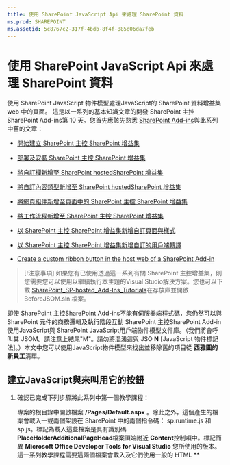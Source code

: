 ```yaml
---
title: 使用 SharePoint JavaScript Api 來處理 SharePoint 資料
ms.prod: SHAREPOINT
ms.assetid: 5c8767c2-317f-4bdb-8f4f-885d06da7feb
---
```



# 使用 SharePoint JavaScript Api 來處理 SharePoint 資料
使用 SharePoint JavaScript 物件模型處理JavaScript的 SharePoint 資料增益集 web 中的頁面。
這是以一系列的基本知識文章的開發 SharePoint 主控SharePoint Add-ins第 10 天。您首先應該先熟悉 [SharePoint Add-ins](sharepoint-add-ins.md)與此系列中舊的文章：
  
    
    


-  [開始建立 SharePoint 主控 SharePoint 增益集](get-started-creating-sharepoint-hosted-sharepoint-add-ins.md)
    
  
-  [部署及安裝 SharePoint 主控 SharePoint 增益集](deploy-and-install-a-sharepoint-hosted-sharepoint-add-in.md)
    
  
-  [將自訂欄新增至 SharePoint hostedSharePoint 增益集](add-custom-columns-to-a-sharepoint-hostedsharepoint-add-in.md)
    
  
-  [將自訂內容類型新增至 SharePoint hostedSharePoint 增益集](add-a-custom-content-type-to-a-sharepoint-hostedsharepoint-add-in.md)
    
  
-  [將網頁組件新增至頁面中的 SharePoint 主控 SharePoint 增益集](add-a-web-part-to-a-page-in-a-sharepoint-hosted-sharepoint-add-in.md)
    
  
-  [將工作流程新增至 SharePoint 主控 SharePoint 增益集](add-a-workflow-to-a-sharepoint-hosted-sharepoint-add-in.md)
    
  
-  [以 SharePoint 主控 SharePoint 增益集新增自訂頁面與樣式](add-a-custom-page-and-style-to-a-sharepoint-hosted-sharepoint-add-in.md)
    
  
-  [以 SharePoint 主控 SharePoint 增益集新增自訂的用戶端轉譯](add-custom-client-side-rendering-to-a-sharepoint-hosted-sharepoint-add-in.md)
    
  
-  [Create a custom ribbon button in the host web of a SharePoint Add-in](create-a-custom-ribbon-button-in-the-host-web-of-a-sharepoint-add-in.md)
    
  

> [!注意事項]
> 如果您有已使用透過這一系列有關 SharePoint 主控增益集，則您需要您可以使用以繼續執行本主題的Visual Studio解決方案。您也可以下載 [SharePoint_SP-hosted_Add-Ins_Tutorials](https://github.com/OfficeDev/SharePoint_SP-hosted_Add-Ins_Tutorials)在存放庫並開啟 BeforeJSOM.sln 檔案。
  
    
    

即使 SharePoint 主控SharePoint Add-ins不能有伺服器端程式碼，您仍然可以與 SharePoint 元件的商務邏輯及執行階段互動 SharePoint 主控SharePoint Add-in使用JavaScript與 SharePoint JavaScript用戶端物件模型文件庫。（我們將會呼叫其 JSOM。請注意上結尾"M"。請勿將混淆這與 JSO **N** [JavaScript 物件標記法]。）本文中您可以使用JavaScript物件模型來找出並移除舊的項目從 **西雅圖的新員工**清單。
## 建立JavaScript與來叫用它的按鈕


1. 確認已完成下列步驟將此系列中第一個教學課程：
    
    專案的根目錄中開啟檔案 **/Pages/Default.aspx** 。除此之外，這個產生的檔案會載入一或兩個架設在 SharePoint 中的兩個指令碼： sp.runtime.js 和 sp.js。標記為載入這些檔案是具有識別碼 **PlaceHolderAdditionalPageHead**檔案頂端附近 **Content**控制項中。標記而異 **Microsoft Office Developer Tools for Visual Studio** 您所使用的版本。這一系列教學課程需要這兩個檔案會載入及它們使用一般的 HTML **<script>**標籤、 不 **<SharePoint:ScriptLink>**標籤載入。確定下列幾行 **PlaceHolderAdditionalPageHead**控制項 *正上方*  中線條 `<meta name="WebPartPageExpansion" content="full" />`：
    


  ```
  
<script type="text/javascript" src="/_layouts/15/sp.runtime.js"></script>
<script type="text/javascript" src="/_layouts/15/sp.js"></script> 

  ```


    再也會載入一個還是這些檔案的其他任何其他標記檔案中搜尋並移除重複標記。儲存並關閉檔案。
    
  
2. 在 [ **方案總管**中的 [ **指令碼**] 節點尚未可能有新增 in.js 檔案。如果沒有，但沒有 App.js，以滑鼠右鍵按一下 App.js 和新增 in.js 重新命名。如果沒有新增 in.js 或 App.js，建立一個使用下列步驟：
    
1. 以滑鼠右鍵按一下 [ **指令碼**] 節點並選擇 [ **新增]** > **新增項目**> **網頁**。
    
  
2. 選擇 [ **JavaScript 檔案**，並命名新增 in.js。
    
  
3. 開啟新增 in.js 並刪除其內容，如果沒有任何。
    
  
4. 檔案中新增下列幾行。請注意下列有關這段程式碼：
    
  -  `'use strict';`行確保如果您在不經意中JavaScript使用特定錯誤作法瀏覽器中的JavaScript執行階段將會傳回例外狀況。
    
  
  -  `clientContext`變數保留 **SP.ClientContext**物件參照的 SharePoint 網站。所有 JSOM 程式碼一都開始會建立，或是快速以這種類型的物件參考 （英文）。
    
  
  -  `employeeList`變數保留清單執行個體 **中西雅圖的新員工**的參照。
    
  
  -  `completedItems`變數保留從指令碼會刪除清單項目： **OrientationStage**欄位設定為 [ **已完成**的項目。
    
  

  ```
  
'use strict';

var clientContext = SP.ClientContext.get_current(); 
var employeeList = clientContext.get_web().get_lists().getByTitle('New Employees In Seattle'); 
var completedItems; 
  ```

5. 若要最小化用戶端瀏覽器與 SharePoint server 之間的郵件 JSOM 使用批次作業的系統。只有一個函數， **SP.ClientContext.executeQueryAsync**、 實際將郵件傳送給伺服器 （及接收回覆）。甚至傳來的 **executeQueryAsync**通話 JSOM Api 呼叫都是於並傳送至下一個階段 **executeQueryAsync**會呼叫批次中的伺服器。不過，不通常可以除非物件已帶 **executeQueryAsync**為上一個電話中的用戶端呼叫 JSOM 物件的方法。指令碼將要 **SP.ListItem.deleteObject**上呼叫方法的每個已完成的項目] 清單中，使它具有兩個撥打 **executeQueryAsync**;若要取得的完整的清單項目，然後批次的 **deleteObject**呼叫並將其傳送給伺服器執行第二個集合之一。
    
    先建立的方法，取得來自伺服器的清單項目。將下列程式碼新增至檔案。
    


  ```
  
function purgeCompletedItems() {

   var camlQuery = new SP.CamlQuery(); 
   camlQuery.set_viewXml( 
         '<View><Query><Where><Eq>' + 
           '<FieldRef Name=\\'OrientationStage\\'/><Value Type=\\'Choice\\'>Completed</Value>' + 
         '</Eq></Where></Query></View>'); 
     completedItems = employeeList.getItems(camlQuery); 
}
  ```

6. 這些行會傳送到伺服器並執行時，他們所建立的清單項目集合但指令碼必須將該集合至用戶端。這可以透過呼叫 **SP.ClientContext.load** 函數完成，所以將下行新增至結尾方法的方法。
    
  ```
  
clientContext.load(completedItems);
  ```

7. 新增 **executeQueryAsync**的通話。此方法有兩個參數，兩者都是回呼函式。第一個執行如果 server 成功執行批次中所有命令。第二個執行如果任何原因而失敗的伺服器。 您在稍後步驟中建立下列兩個函數。將下行新增至方法的結尾。
    
  ```
  clientContext.executeQueryAsync(deleteCompletedItems, onGetCompletedItemsFail);
  ```

8. 最後，新增下列行結尾的方法。藉由 **false**回到會呼叫此函數 ASP.NET 按鈕，我們會取消會重新載入] 頁面上的 ASP.NET 按鈕的預設行為。頁面的重新載入將會導致重新載入之增益集 in.js 檔案。接著，會重新初始化 `clientContext`物件。如果重新載入完成之間 **executeQueryAsync**傳送其要求的時間和 SharePoint server 回傳送回應的時間，然後原始 `clientContext`物件位於不再處理回應存在。此函數會使用 success 皆執行失敗回呼停止。（根據瀏覽器可能會有所不同完全行為）。
    
  ```
  return false;
  ```

9. 將下列函數 `deleteCompletedItems`、 新增至檔案。這是執行如果 `purgeCompletedItems`函數成功的函數。請注意下列有關這段程式碼：
    
  - **SP.ListItem.get_id**方法會傳回清單項目的識別碼。陣列中的每個項目是 **SP.ListItem**物件。
    
  
  - **SP.List.getItemById**方法會傳回 **SP.ListItem**物件與指定的識別碼。
    
  
  - **SP.ListItem.deleteObject**方法會標示的 **executeQueryAsync**電話時所要刪除的伺服器上的清單項目。
    
  
  - 清單項目已傳送的向下從伺服器陣列之前可以刪除集合中要複製。如果指令碼會呼叫 **deleteObject**方法直接在 **while**迴圈中每個項目， JavaScript會擲回錯誤抱怨列舉正在進行中時要變更之集合的長度。[] 錯誤訊息不逐字，則為 true，因為此項目不真正刪除從任何項目直到 **deleteObject**通話會於並傳送到伺服器，但 JSOM 的設計目的在於的模擬例外會擲回，就會發生 （其中程式碼不應該變更集合大小時正在列舉集合） 的伺服器上。不過，陣列有固定的大小，所以陣列中的項目上呼叫 **deleteObject**從清單中刪除項目，但不會變更陣列的大小。
    
  

  ```
  function deleteCompletedItems() {

    var itemArray = new Array();
    var listItemEnumerator = completedItems.getEnumerator();

    while (listItemEnumerator.moveNext()) {
        var item = listItemEnumerator.get_current();
        itemArray.push(item);
    }

    var i;
    for (i = 0; i < itemArray.length; i++) {
        employeeList.getItemById(itemArray[i].get_id()).deleteObject();
    }

    clientContext.executeQueryAsync(onDeleteCompletedItemsSuccess, onDeleteCompletedItemsFail);
}
  ```

10. 將下列函數 `onDeleteCompletedItemsSuccess`，新增至檔案。這是執行如果成功刪除已完成的項目 （或不完整的任何項目會在清單上） 的函數。第二條 `location.reload(true);`，會使要從伺服器重新載入頁面。這是讀者閱讀因為清單檢視網頁組件頁面上的仍會顯示完整的項目直到重新整理頁面。（新增 in.js 檔案重新載入，但因為它將不會中斷持續的 JavaScript 函數的方式達成不會造成問題。
    
  ```
  
function onDeleteCompletedItemsSuccess() {
    alert('Completed orientations have been deleted.');
    location.reload(true);
}
  ```

11. 將下列兩個回呼在失敗功能新增至檔案。
    
  ```
  
// Failure callbacks

function onGetCompletedItemsFail(sender, args) {
    alert('Unable to get completed items. Error:' + args.get_message() + '\\n' + args.get_stackTrace());
}

function onDeleteCompletedItemsFail(sender, args) {
    alert('Unable to delete completed items. Error:' + args.get_message() + '\\n' + args.get_stackTrace());
}
  ```

12. 開啟 default.aspx 檔案並找出具有識別碼 **PlaceHolderMain** **asp:Content**項目。
    
  
13. 新增下列標記之間 **WebPartPages:WebPartZone**元素與第一個的兩個 **asp:Hyperlink**元素。請注意 **OnClientClick**處理常式的值，而不是只 `purgeCompletedItems()` `return purgeCompletedItems()` 。此函數會傳回 `false`會告知 ASP.NET 無法重新載入頁面。
    
  ```HTML
  
<p><asp:Button runat="server" OnClientClick="return purgeCompletedItems()"
  ID="purgecompleteditemsbutton" Text="Purge Completed Items" /></p>
  ```

14. 重建 Visual Studio 中的專案。
    
  
15. 若要至最小化時的增益集測試手動設定為 [已完成的 **方向階段**的清單項目需要開啟清單執行個體 **NewEmployeesInSeattle** (不清單範本 **NewEmployeeOrientation**elements.xml) elements.xml 檔案並新增標記 `<Field Name="OrientationStage">Completed</Field>`做為最後一個子到一或多個 **Row**元素。
    
    以下是範例外觀 **Rows**元素為何。
    


  ```
  
<Rows>
  <Row>
    <Field Name="Title">Tom Higginbotham</Field>
    <Field Name="Division">Manufacturing</Field>
    <Field Name="OrientationStage">Completed</Field>
  </Row>
  <Row>
    <Field Name="Title">Satomi Hayakawa</Field>
    <Field Name="OrientationStage">Completed</Field>
  </Row>
  <Row>
    <Field Name="Title">Cassi Hicks</Field>
  </Row>
  <Row>
    <Field Name="Title">Lertchai Treetawatchaiwong</Field>
  </Row>
</Rows>
  ```


## 執行及測試增益集


  
    
    

1. 啟用快顯畫面的瀏覽器該Visual Studio時所使用您偵錯。
    
  
2. 使用 F5 鍵以部署及執行您的增益集Visual Studio讓您測試 SharePoint 網站上的增益集的暫存安裝並立即執行增益集。
    
  
3. 增益集的首頁隨即開啟並在 **[已完成**的 **方向階段**與清單上有一或多個項目。
    
   **列出前清除已完成的項目**

  

     ![「西雅圖新進員工」清單中「訓練階段」欄有兩個項目設為 [已完成] 。清單下方有標示為「清除已完成項目」的按鈕。](images/e5e4eef8-a218-4797-aabc-c52adbd2d96d.PNG)
  

  

  
4. 當已完全載入增益集的 [開始] 頁面上時，選擇 [ **清除已完成的項目**] 按鈕。如果作業成功 （您沒有收到任何失敗訊息），則會刪除所有 **完整**項目與您會看見表示 **已都刪除已完成方向**的快顯功能表訊息方塊。
    
  
5. 關閉快顯功能表及頁面會重新載入及 **已完成**的項目在清單檢視網頁組件已不再。。 {3}
    
   **之後清除已完成的項目清單**

  

     ![「西雅圖新進員工」清單比之前少兩個項目，且都未將「訓練階段」設為 [已完成]。](images/a0330fad-1473-4fde-9df2-8be0b37df1a1.PNG)
  

  

  
6. 若要結束偵錯工作階段，關閉瀏覽器視窗或停止在Visual Studio中偵錯。每次您按 F5、 Visual Studio會撤銷舊版增益集和安裝最新的其中一個。
    
  
7. 您將會使用此增益集及Visual Studio解決方案其他篇文章和是一個增益集要撤銷個好習慣完成您的最後一次一段使用它。以滑鼠右鍵按一下 [ **方案總管]**中的專案，並選擇 **Retract**。
    
  

## 
<a name="Nextsteps"> </a>

在此系列中下一篇文章 ＜ 您將新增JavaScript增益集在 web 上的主機網路上的運作方式與 SharePoint 資料] 頁面上：  [Work with host web data from JavaScript in the add-in web](work-with-host-web-data-from-javascript-in-the-add-in-web.md)。
  
    
    

